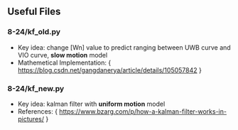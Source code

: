 ## Useful Files

### 8-24/kf_old.py

* Key idea: change [Wn] value to predict ranging between UWB curve and VIO curve, __slow motion__ model
* Mathemetical Implementation: { https://blog.csdn.net/gangdanerya/article/details/105057842 }

### 8-24/kf_new.py

* Key idea: kalman filter with __uniform motion__ model
* References: { https://www.bzarg.com/p/how-a-kalman-filter-works-in-pictures/ }
